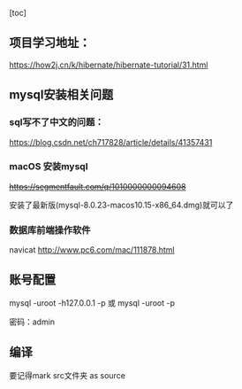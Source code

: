 [toc]

## 项目学习地址：

https://how2j.cn/k/hibernate/hibernate-tutorial/31.html

## mysql安装相关问题

### sql写不了中文的问题：
https://blog.csdn.net/ch717828/article/details/41357431

### macOS 安装mysql
~~https://segmentfault.com/q/1010000000094608~~

安装了最新版(mysql-8.0.23-macos10.15-x86_64.dmg)就可以了

### 数据库前端操作软件

navicat http://www.pc6.com/mac/111878.html

## 账号配置

mysql -uroot -h127.0.0.1 -p 或 mysql -uroot -p

密码：admin

## 编译
要记得mark src文件夹 as source